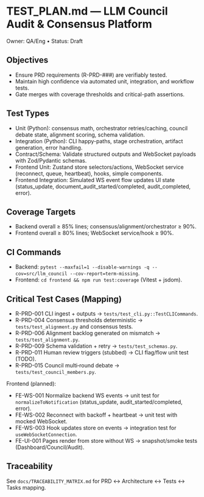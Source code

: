 # TEST_PLAN.md — LLM Council Audit & Consensus Platform

Owner: QA/Eng • Status: Draft

## Objectives

- Ensure PRD requirements (R-PRD-###) are verifiably tested.
- Maintain high confidence via automated unit, integration, and workflow tests.
- Gate merges with coverage thresholds and critical-path assertions.

## Test Types

- Unit (Python): consensus math, orchestrator retries/caching, council debate state, alignment scoring, schema validation.
- Integration (Python): CLI happy-paths, stage orchestration, artifact generation, error handling.
- Contract/Schema: Validate structured outputs and WebSocket payloads with Zod/Pydantic schemas.
- Frontend Unit: Zustand store selectors/actions, WebSocket service (reconnect, queue, heartbeat), hooks, simple components.
- Frontend Integration: Simulated WS event flow updates UI state (status_update, document_audit_started/completed, audit_completed, error).

## Coverage Targets

- Backend overall ≥ 85% lines; consensus/alignment/orchestrator ≥ 90%.
- Frontend overall ≥ 80% lines; WebSocket service/hook ≥ 90%.

## CI Commands

- Backend: `pytest --maxfail=1 --disable-warnings -q --cov=src/llm_council --cov-report=term-missing`.
- Frontend: `cd frontend && npm run test:coverage` (Vitest + jsdom).

## Critical Test Cases (Mapping)

- R-PRD-001 CLI ingest + outputs → `tests/test_cli.py::TestCLICommands`.
- R-PRD-004 Consensus thresholds deterministic → `tests/test_alignment.py` and consensus tests.
- R-PRD-006 Alignment backlog generated on mismatch → `tests/test_alignment.py`.
- R-PRD-009 Schema validation + retry → `tests/test_schemas.py`.
- R-PRD-011 Human review triggers (stubbed) → CLI flag/flow unit test (TODO).
- R-PRD-015 Council multi‑round debate → `tests/test_council_members.py`.

Frontend (planned):

- FE-WS-001 Normalize backend WS events → unit test for `normalizeToNotification` (status_update, audit_started/completed, error).
- FE-WS-002 Reconnect with backoff + heartbeat → unit test with mocked WebSocket.
- FE-WS-003 Hook updates store on events → integration test for `useWebSocketConnection`.
- FE-UI-001 Pages render from store without WS → snapshot/smoke tests (Dashboard/Council/Audit).

## Traceability

See `docs/TRACEABILITY_MATRIX.md` for PRD ↔ Architecture ↔ Tests ↔ Tasks mapping.
